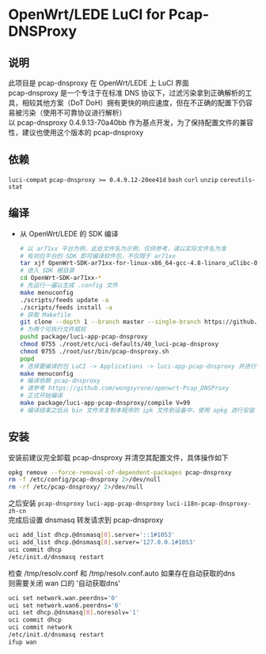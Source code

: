 OpenWrt/LEDE LuCI for Pcap-DNSProxy
===

说明
---

此项目是 pcap-dnsproxy 在 OpenWrt/LEDE 上 LuCI 界面  
pcap-dnsproxy 是一个专注于在标准 DNS 协议下，过滤污染拿到正确解析的工具，相较其他方案（DoT DoH）拥有更快的响应速度，但在不正确的配置下仍容易被污染（使用不可靠协议进行解析）  
以 pcap-dnsproxy 0.4.9.13-70a40bb 作为基点开发，为了保持配置文件的兼容性，建议也使用这个版本的 pcap-dnsproxy  

依赖
---

`luci-compat` `pcap-dnsproxy >= 0.4.9.12-20ee41d` `bash` `curl` `unzip` `coreutils-stat`

编译
---

 - 从 OpenWrt/LEDE 的 SDK 编译

   ```bash
   # 以 ar71xx 平台为例，此处文件名为示例，仅供参考，请以实际文件名为准
   # 有对应平台的 SDK 即可编译软件包，不仅限于 ar71xx
   tar xjf OpenWrt-SDK-ar71xx-for-linux-x86_64-gcc-4.8-linaro_uClibc-0.9.33.2.tar.bz2
   # 进入 SDK 根目录
   cd OpenWrt-SDK-ar71xx-*
   # 先运行一遍以生成 .config 文件
   make menuconfig
   ./scripts/feeds update -a
   ./scripts/feeds install -a
   # 获取 Makefile
   git clone --depth 1 --branch master --single-branch https://github.com/muink/luci-app-pcap-dnsproxy.git package/luci-app-pcap-dnsproxy
   # 为两个可执行文件赋权
   pushd package/luci-app-pcap-dnsproxy
   chmod 0755 ./root/etc/uci-defaults/40_luci-pcap-dnsproxy
   chmod 0755 ./root/usr/bin/pcap-dnsproxy.sh
   popd
   # 选择要编译的包 LuCI -> Applications -> luci-app-pcap-dnsproxy 并进行个人定制，或者保持默认
   make menuconfig
   # 编译依赖 pcap-dnsproxy
   # 请参考 https://github.com/wongsyrone/openwrt-Pcap_DNSProxy
   # 正式开始编译
   make package/luci-app-pcap-dnsproxy/compile V=99
   # 编译结束之后从 bin 文件夹复制本程序的 ipk 文件到设备中，使用 opkg 进行安装
   ```

安装
---

安装前建议完全卸载 pcap-dnsproxy 并清空其配置文件，具体操作如下

   ```bash
   opkg remove --force-removal-of-dependent-packages pcap-dnsproxy
   rm -f /etc/config/pcap-dnsproxy 2>/dev/null
   rm -rf /etc/pcap-dnsproxy/ 2>/dev/null
   ```

之后安装 `pcap-dnsproxy` `luci-app-pcap-dnsproxy` `luci-i18n-pcap-dnsproxy-zh-cn`  
完成后设置 dnsmasq 转发请求到 pcap-dnsproxy

   ```bash
   uci add_list dhcp.@dnsmasq[0].server='::1#1053'
   uci add_list dhcp.@dnsmasq[0].server='127.0.0.1#1053'
   uci commit dhcp
   /etc/init.d/dnsmasq restart
   ```

检查 /tmp/resolv.conf 和 /tmp/resolv.conf.auto 如果存在自动获取的dns  
则需要关闭 wan 口的 '自动获取dns'

   ```bash
   uci set network.wan.peerdns='0'
   uci set network.wan6.peerdns='0'
   uci set dhcp.@dnsmasq[0].noresolv='1'
   uci commit dhcp
   uci commit network
   /etc/init.d/dnsmasq restart
   ifup wan
   ```

